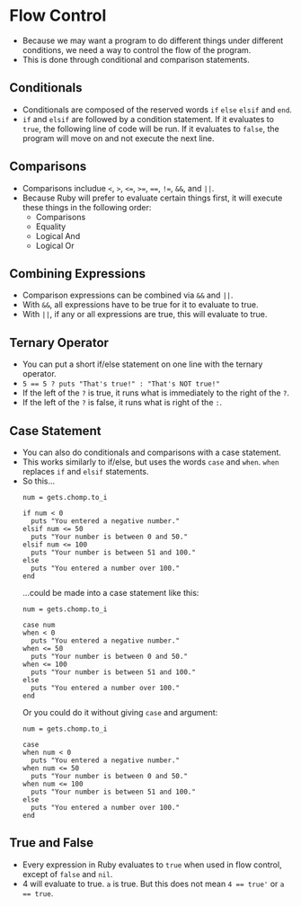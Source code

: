 # Flow Control

* Because we may want a program to do different things under different conditions, we need a way to control the flow of the program.
* This is done through conditional and comparison statements.

## Conditionals
* Conditionals are composed of the reserved words `if` `else` `elsif` and `end`.
* `if` and `elsif` are followed by a condition statement.  If it evaluates to `true`, the following line of code will be run.  If it evaluates to `false`, the program will move on and not execute the next line.

## Comparisons
* Comparisons includue `<`, `>`, `<=`, `>=`, `==`, `!=`, `&&`, and `||`.
* Because Ruby will prefer to evaluate certain things first, it will execute these things in the following order:
  * Comparisons
  * Equality
  * Logical And
  * Logical Or

## Combining Expressions
* Comparison expressions can be combined via `&&` and `||`.
* With `&&`, all expressions have to be true for it to evaluate to true.
* With `||`, if any or all expressions are true, this will evaluate to true.

## Ternary Operator
* You can put a short if/else statement on one line with the ternary operator.
* `5 == 5 ? puts "That's true!" : "That's NOT true!"`
* If the left of the `?` is true, it runs what is immediately to the right of the `?`.
* If the left of the `?` is false, it runs what is right of the `:`.

## Case Statement
* You can also do conditionals and comparisons with a case statement.
* This works similarly to if/else, but uses the words `case` and `when`.  `when` replaces `if` and `elsif` statements.
* So this...
  ```
  num = gets.chomp.to_i

  if num < 0
    puts "You entered a negative number."
  elsif num <= 50
    puts "Your number is between 0 and 50."
  elsif num <= 100
    puts "Your number is between 51 and 100."
  else
    puts "You entered a number over 100."
  end
  ```
  ...could be made into a case statement like this:
  ```
  num = gets.chomp.to_i

  case num
  when < 0
    puts "You entered a negative number."
  when <= 50
    puts "Your number is between 0 and 50."
  when <= 100
    puts "Your number is between 51 and 100."
  else
    puts "You entered a number over 100."
  end
  ```
  Or you could do it without giving `case` and argument:
  ```
  num = gets.chomp.to_i

  case
  when num < 0
    puts "You entered a negative number."
  when num <= 50
    puts "Your number is between 0 and 50."
  when num <= 100
    puts "Your number is between 51 and 100."
  else
    puts "You entered a number over 100."
  end
  ```

## True and False
* Every expression in Ruby evaluates to `true` when used in flow control, except of `false` and `nil`.
* 4 will evaluate to true.  `a` is true.  But this does not mean `4 == true'` or `a == true`.